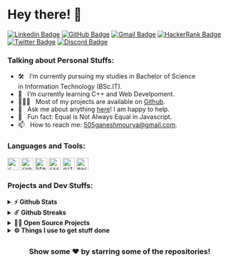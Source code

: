 
#  Hey there! 👋

[![Linkedin Badge](https://img.shields.io/badge/LinkedIn-0077B5?style=for-the-badge&logo=linkedin&logoColor=white)](https://linkedin.com/in/Alkaison)
[![GitHub Badge](https://img.shields.io/badge/GitHub-100000?style=for-the-badge&logo=github&logoColor=white)](https://github.com/Alkaison)
[![Gmail Badge](https://img.shields.io/badge/Gmail-D14836?style=for-the-badge&logo=gmail&logoColor=white)](mailto:505ganeshmourya@gmail.com)
[![HackerRank Badge](https://img.shields.io/badge/-Hackerrank-2EC866?style=for-the-badge&logo=HackerRank&logoColor=white)](https://www.hackerrank.com/Alkaison)
[![Twitter Badge](https://img.shields.io/badge/Twitter-1DA1F2?style=for-the-badge&logo=twitter&logoColor=white)](https://twitter.com/Alkaison)
[![Discord Badge](https://img.shields.io/badge/Discord-5865F2?style=for-the-badge&logo=discord&logoColor=white)](https://discord.gg/dF4PHxbHpA)

### Talking about Personal Stuffs:

- 🛠 &nbsp; I’m currently pursuing my studies in Bachelor of Science <br />in Information Technology (BSc.IT).
- 🚀 &nbsp; I’m currently learning C++ and Web Develpoment.
- 👨🏻‍💻 &nbsp; Most of my projects are available on [Github](https://github.com/alkaison).
- 💬 &nbsp; Ask me about anything [here](https://github.com/alkaison/alkaison/issues/new)! I am happy to help.
- 👾 &nbsp; Fun fact: Equal is Not Always Equal in Javascript.
- 📫 &nbsp; How to reach me: 505ganeshmourya@gmail.com.

### Languages and Tools:

<code><img height="27" src="https://img.shields.io/badge/c-%2300599C.svg?style=for-the-badge&logo=c&logoColor=white" alt="c"></code>
<code><img height="27" src="https://img.shields.io/badge/c++-%2300599C.svg?style=for-the-badge&logo=c%2B%2B&logoColor=white" alt="cpp"></code>
<code><img height="27" src="https://img.shields.io/badge/html5-%23E34F26.svg?style=for-the-badge&logo=html5&logoColor=white" alt="html5"></code>
<code><img height="27" src="https://img.shields.io/badge/css3-%231572B6.svg?style=for-the-badge&logo=css3&logoColor=white" alt="css3"></code>
<code><img height="27" src="https://img.shields.io/badge/git-%23F05033.svg?style=for-the-badge&logo=git&logoColor=white" alt="git"></code>
<code><img height="27" src="https://img.shields.io/badge/markdown-%23000000.svg?style=for-the-badge&logo=markdown&logoColor=white" alt="markdown"></code>

### Projects and Dev Stuffs:

<details>	
  <summary><b>⚡ Github Stats</b></summary>

  <br />
  <a href="#"><img height="150px" width="425px" title="GitHub Statistics" src="https://github-readme-stats.vercel.app/api?username=alkaison&show_icons=true&hide_border=false&count_private=true&include_all_commits=true" /></a>
  <a href="#"><img height="150px" width="425px" title="Most used languages" src="https://github-readme-stats.vercel.app/api/top-langs/?username=alkaison&show_icons=true&hide_border=false&layout=compact&langs_count=6&hide=java,shell,scss,ruby"/></a>
</details>

<details>	
  <summary><b>☄️ Github Streaks</b></summary>

  <br />
  <a href="#"><img height="150px" width="425px" title="GitHub Streaks" src="https://github-readme-streak-stats.herokuapp.com/?user=Alkaison&hide_border=false" /></a>
</details>

<details>
  <summary><b>🧑‍🚀 Open Source Projects</b></summary>

  <br />

  <a href="https://github.com/Alkaison/Number-System-Converter/"><img height="115px" title="Number System Converter" src="https://github-readme-stats.vercel.app/api/pin/?username=alkaison&repo=number-system-converter&show_owner=true"/></a>
  <a href="https://github.com/Alkaison/Alkaison.github.io/"><img height="115px" title="Alkaison.github.io" src="https://github-readme-stats.vercel.app/api/pin/?username=alkaison&repo=alkaison.github.io&show_owner=true"/></a>
  <a href="https://github.com/Alkaison/Projects-in-C/"><img height="115px" title="Projects in C" src="https://github-readme-stats.vercel.app/api/pin/?username=alkaison&repo=projects-in-c&show_owner=true"/></a>
  <a href="https://github.com/Alkaison/Knight-Official/"><img height="115px" title="Knight Official" src="https://github-readme-stats.vercel.app/api/pin/?username=alkaison&repo=knight-official&show_owner=true"/></a>

</details>
 
<details>	
  <br />
  <summary><b>⚙️ Things I use to get stuff done</b></summary>
  	<ul>
  	    <li><b>OS:</b> Windows 11</li>
	    <li><b>Laptop: </b> Dell Inspiron 15 3000</li>
  	    <li><b>Browser: </b> Edge & Chrome</li>
	    <li><b>Code Editor:</b> VSCode - The best editor out there.</li>
      <li><b>To Stay Updated:</b> Follow on Linkedin, GitHub and Twitter.</li>
	</ul>	
</details>

##

<div align="center">

### Show some ❤️ by starring some of the repositories!

</div>
